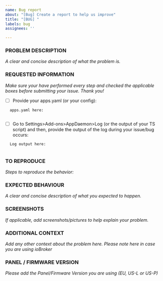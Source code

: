 ```yaml
---
name: Bug report
about: "[Bug] Create a report to help us improve"
title: "[BUG] "
labels: bug
assignees: ''

---
```


<!-- Thanks for reporting a problem for this project. READ THIS FIRST:

DO NOT DELETE ANY TEXT from this template! Otherwise the issue will be auto-closed.


This issue template is meant to REPORT BUGS/PROBLEMS ONLY

Please take a few minutes to complete the requested information below.
The ability to provide assistance is greatly hampered without it.

PLEASE RESTART APPDAEMON BEFORE SUBMITTING AN ISSUE
To reload all modules after an Update it is reqired to restart the AppDaemon Container, as noted in every Release Notes.
-->


### PROBLEM DESCRIPTION
_A clear and concise description of what the problem is._


### REQUESTED INFORMATION
_Make sure your have performed every step and checked the applicable boxes before submitting your issue. Thank you!_

- [ ] Provide your apps.yaml (or your config):
```
  apps.yaml here:


```
- [ ] Go to Settings>Add-ons>AppDaemon>Log (or the output of your TS script) and then, provide the output of the log during your issue/bug occurs:
```
  Log output here:


```

### TO REPRODUCE
_Steps to reproduce the behavior:_


### EXPECTED BEHAVIOUR
_A clear and concise description of what you expected to happen._


### SCREENSHOTS
_If applicable, add screenshots/pictures to help explain your problem._


### ADDITIONAL CONTEXT
_Add any other context about the problem here._
_Please note here in case you are using ioBroker_

### PANEL / FIRMWARE VERSION
_Please add the Panel/Firmware Version you are using (EU, US-L or US-P)_
